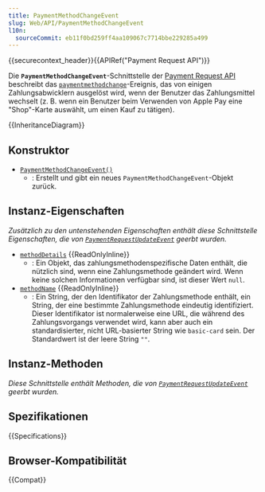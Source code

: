 ```yaml
---
title: PaymentMethodChangeEvent
slug: Web/API/PaymentMethodChangeEvent
l10n:
  sourceCommit: eb11f0bd259ff4aa109067c7714bbe229285a499
---
```


{{securecontext_header}}{{APIRef("Payment Request API")}}

Die **`PaymentMethodChangeEvent`**-Schnittstelle der [Payment Request API](/de/docs/Web/API/Payment_Request_API) beschreibt das [`paymentmethodchange`](/de/docs/Web/API/PaymentRequest/paymentmethodchange_event)-Ereignis, das von einigen Zahlungsabwicklern ausgelöst wird, wenn der Benutzer das Zahlungsmittel wechselt (z. B. wenn ein Benutzer beim Verwenden von Apple Pay eine "Shop"-Karte auswählt, um einen Kauf zu tätigen).

{{InheritanceDiagram}}

## Konstruktor

- [`PaymentMethodChangeEvent()`](/de/docs/Web/API/PaymentMethodChangeEvent/PaymentMethodChangeEvent)
  - : Erstellt und gibt ein neues `PaymentMethodChangeEvent`-Objekt zurück.

## Instanz-Eigenschaften

_Zusätzlich zu den untenstehenden Eigenschaften enthält diese Schnittstelle Eigenschaften, die von [`PaymentRequestUpdateEvent`](/de/docs/Web/API/PaymentRequestUpdateEvent) geerbt wurden._

- [`methodDetails`](/de/docs/Web/API/PaymentMethodChangeEvent/methodDetails) {{ReadOnlyInline}}
  - : Ein Objekt, das zahlungsmethodenspezifische Daten enthält, die nützlich sind, wenn eine Zahlungsmethode geändert wird. Wenn keine solchen Informationen verfügbar sind, ist dieser Wert `null`.
- [`methodName`](/de/docs/Web/API/PaymentMethodChangeEvent/methodName) {{ReadOnlyInline}}
  - : Ein String, der den Identifikator der Zahlungsmethode enthält, ein String, der eine bestimmte Zahlungsmethode eindeutig identifiziert. Dieser Identifikator ist normalerweise eine URL, die während des Zahlungsvorgangs verwendet wird, kann aber auch ein standardisierter, nicht URL-basierter String wie `basic-card` sein. Der Standardwert ist der leere String `""`.

## Instanz-Methoden

_Diese Schnittstelle enthält Methoden, die von [`PaymentRequestUpdateEvent`](/de/docs/Web/API/PaymentRequestUpdateEvent) geerbt wurden._

## Spezifikationen

{{Specifications}}

## Browser-Kompatibilität

{{Compat}}
